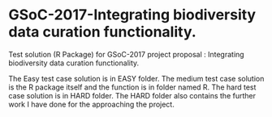 # GSoC-2017-Integrating biodiversity data curation functionality.
Test solution (R Package) for GSoC-2017 project proposal : Integrating biodiversity data curation functionality.

The Easy test case solution is in EASY folder.
The medium test case solution is the R package itself and the function is in folder named R.
The hard test case solution is in HARD folder.
The HARD folder also contains the further work I have done for the approaching the project.
